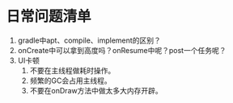 # 日常问题清单

1. gradle中apt、compile、implement的区别？
1. onCreate中可以拿到高度吗？onResume中呢？post一个任务呢？
1. UI卡顿
   1. 不要在主线程做耗时操作。
   1. 频繁的GC会占用主线程。
   1. 不要在onDraw方法中做太多大内存开辟。